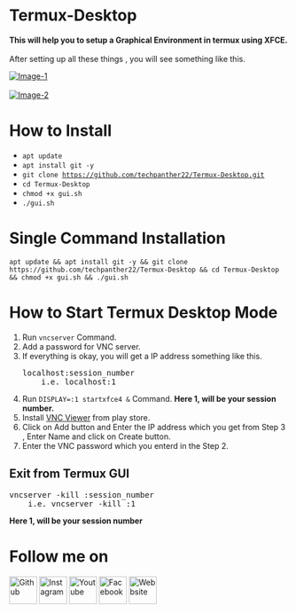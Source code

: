 # Termux-Desktop
<b>This will help you to setup a Graphical Environment in termux using XFCE.</b>
</br></br>After setting up all these things , you will see something like this.

<a target="_blank" rel="noopener noreferrer" href="https://raw.githubusercontent.com/techpanther22/Termux-Desktop/master/Images/Image-1.jpg"><img src="https://raw.githubusercontent.com/techpanther22/Termux-Desktop/master/Images/Image-1.jpg" alt="Image-1" style="max-width:100%;"></a>
</br>
</br>
<a target="_blank" rel="noopener noreferrer" href="https://raw.githubusercontent.com/techpanther22/Termux-Desktop/master/Images/Image-2.jpg"><img src="https://raw.githubusercontent.com/techpanther22/Termux-Desktop/master/Images/Image-2.jpg" alt="Image-2" style="max-width:100%;"></a>

# How to Install
- <code>apt update</code>
- <code>apt install git -y</code>
- <code>git clone https://github.com/techpanther22/Termux-Desktop.git</code>
- <code>cd Termux-Desktop</code>
- <code>chmod +x gui.sh</code>
- <code>./gui.sh</code>

# Single Command Installation
<pre><code>apt update && apt install git -y && git clone https://github.com/techpanther22/Termux-Desktop && cd Termux-Desktop && chmod +x gui.sh && ./gui.sh</code></pre>

# How to Start Termux Desktop Mode
<ol>
<li>Run <code>vncserver</code> Command.</li>
<li>Add a password for VNC server.</li>
<li>If everything is okay, you will get a IP address something like this.</li>
<pre>localhost:session_number
    i.e. localhost:1</pre>
<li>Run <code>DISPLAY=:1 startxfce4 &</code> Command. <b>Here 1, will be your session number. </b></li>

<li>Install <a href="https://play.google.com/store/apps/details?id=com.realvnc.viewer.android">VNC Viewer</a> from play store.</li>
<li>Click on Add button and Enter the IP address which you get from Step 3 , Enter Name and click on Create button.</li>
<li>Enter the VNC password which you enterd in the Step 2.</li>
</ol>

## Exit from Termux GUI 
<pre>vncserver -kill :session_number
    i.e. vncserver -kill :1
</pre>
<b>Here 1, will be your session number</b>
</br>
# Follow me on 
<a href="https://github.com/techpanther22"><img src="https://camo.githubusercontent.com/6db5a07d93819ee616798a5448d0b1c1746f6b45/68747470733a2f2f6564656e742e6769746875622e696f2f537570657254696e7949636f6e732f696d616765732f706e672f6769746875622e706e67" alt="Github" width="50px"></a>
<a href="https://www.instagram.com/techpanther22/"><img src="https://camo.githubusercontent.com/68ff38b86f01b428567dcc406116e23728245f4e/68747470733a2f2f6564656e742e6769746875622e696f2f537570657254696e7949636f6e732f696d616765732f7376672f696e7374616772616d2e737667" alt="Instagram" width="50px"></a>
<a href="https://www.youtube.com/techpanther"><img src="https://camo.githubusercontent.com/0f31a4f7adb78461ca03dfaad4a138eedf0d14e0/68747470733a2f2f6564656e742e6769746875622e696f2f537570657254696e7949636f6e732f696d616765732f7376672f796f75747562652e737667" alt="Youtube" width="50px"></a>
<a href="https://www.facebook.com/techpanther22"><img src="https://camo.githubusercontent.com/e6d2040c65e8c6f4da10db72436cf9a1196e43ae/68747470733a2f2f6564656e742e6769746875622e696f2f537570657254696e7949636f6e732f696d616765732f7376672f66616365626f6f6b2e737667" alt="Facebook" width="50px"></a>
<a href="https://techpanther.in"><img src="https://camo.githubusercontent.com/f04204907e15a5b57cacd62b46bd7eaddf481713/68747470733a2f2f6564656e742e6769746875622e696f2f537570657254696e7949636f6e732f696d616765732f7376672f626c6f676765722e737667" alt="Webbsite" width="50px"></a>
